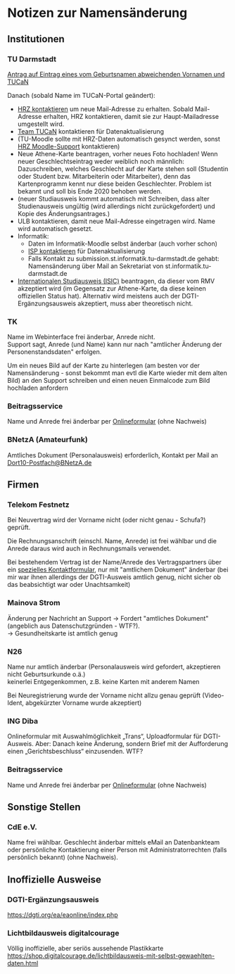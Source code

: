# Notizen zur Namensänderung

## Institutionen

### TU Darmstadt
[Antrag auf Eintrag eines vom Geburtsnamen abweichenden Vornamen und TUCaN](http://ag-trans-hopo.org/Materialsammlung/Material_Rechtliches/GutachtenTIN-Vornamen_2019-10-20_UL+AT.pdf)

Danach (sobald Name im TUCaN-Portal geändert):
* [HRZ kontaktieren](https://www.hrz.tu-darmstadt.de/support/hrz_service/hrz_service_kontakt/index.de.jsp) um neue Mail-Adresse zu erhalten. Sobald Mail-Adresse erhalten, HRZ kontaktieren, damit sie zur Haupt-Mailadresse umgestellt wird.
* [Team TUCaN](https://www.tu-darmstadt.de/studieren/studierende_tu/studienorganisation_und_tucan/kontakt_4/index.de.jsp) kontaktieren für Datenaktualisierung
* (TU-Moodle sollte mit HRZ-Daten automatisch gesynct werden, sonst [HRZ Moodle-Support](https://www.e-learning.tu-darmstadt.de/werkzeuge/moodle/moodle_faq/moodle_faq_studierende/index.de.jsp) kontaktieren)
* Neue Athene-Karte beantragen, vorher neues Foto hochladen! Wenn neuer Geschlechtseintrag weder weiblich noch männlich: Dazuschreiben, welches Geschlecht auf der Karte stehen soll (Studentin oder Student bzw. Mitarbeiterin oder Mitarbeiter), denn das Kartenprogramm kennt nur diese beiden Geschlechter. Problem ist bekannt und soll bis Ende 2020 behoben werden.
* (neuer Studiausweis kommt automatisch mit Schreiben, dass alter Studienausweis ungültig (wird allerdings nicht zurückgefordert) und Kopie des Änderungsantrages.)
* ULB kontaktieren, damit neue Mail-Adresse eingetragen wird. Name wird automatisch gesetzt.
* Informatik: 
  * Daten im Informatik-Moodle selbst änderbar (auch vorher schon)
  * [ISP kontaktieren](https://www.informatik.tu-darmstadt.de/fb20/organisation_fb20/infrastruktur_und_studentischer_poolservice/index.de.jsp) für Datenaktualisierung
  * Falls Kontakt zu submission.st.informatik.tu-darmstadt.de gehabt: Namensänderung über Mail an Sekretariat von st.informatik.tu-darmstadt.de
* [Internationalen Studiausweis (ISIC)](https://www.isic.de/de/isic-beantragen/) beantragen, da dieser vom RMV akzeptiert wird (im Gegensatz zur Athene-Karte, da diese keinen offiziellen Status hat). Alternativ wird meistens auch der DGTI-Ergänzungsausweis akzeptiert, muss aber theoretisch nicht.  

### TK
Name im Webinterface frei änderbar, Anrede nicht.  
Support sagt, Anrede (und Name) kann nur nach "amtlicher Änderung der Personenstandsdaten" erfolgen.

Um ein neues Bild auf der Karte zu hinterlegen (am besten vor der Namensänderung - 
sonst bekommt man evtl die Karte wieder mit dem alten Bild) an den Support schreiben 
und einen neuen Einmalcode zum Bild hochladen anfordern

### Beitragsservice
Name und Anrede frei änderbar per [Onlineformular](https://www.rundfunkbeitrag.de/buergerinnen_und_buerger/formulare/aendern/index_ger.html) (ohne Nachweis)

### BNetzA (Amateurfunk)
Amtliches Dokument (Personalausweis) erforderlich, Kontakt per Mail an Dort10-Postfach@BNetzA.de

## Firmen

### Telekom Festnetz
Bei Neuvertrag wird der Vorname nicht (oder nicht genau - Schufa?) geprüft.

Die Rechnungsanschrift (einschl. Name, Anrede) ist frei wählbar und die Anrede daraus wird auch in Rechnungsmails verwendet.

Bei bestehendem Vertrag ist der Name/Anrede des Vertragspartners über ein [spezielles Kontaktformular](https://www.telekom.de/kontakt/e-mail-kontakt/festnetz/ihr-auftrag-zur-aenderung-der-vertragspartnerdaten), 
nur mit "amtlichem Dokument" änderbar (bei mir war ihnen allerdings der DGTI-Ausweis amtlich genug, nicht sicher ob das beabsichtigt war oder Unachtsamkeit)  

### Mainova Strom
Änderung per Nachricht an Support -> Fordert "amtliches Dokument" (angeblich aus Datenschutzgründen - WTF?).  
-> Gesundheitskarte ist amtlich genug

### N26
Name nur amtlich änderbar (Personalausweis wird gefordert, akzeptieren nicht Geburtsurkunde o.ä.)  
keinerlei Entgegenkommen, z.B. keine Karten mit anderem Namen

Bei Neuregistrierung wurde der Vorname nicht allzu genau geprüft (Video-Ident, abgekürzter Vorname wurde akzeptiert)

### ING Diba
Onlineformular mit Auswahlmöglichkeit „Trans“, Uploadformular für DGTI-Ausweis. Aber: Danach keine Änderung, sondern Brief mit der Aufforderung einen „Gerichtsbeschluss“ einzusenden. WTF?


### Beitragsservice
Name und Anrede frei änderbar per [Onlineformular](https://www.rundfunkbeitrag.de/buergerinnen_und_buerger/formulare/aendern/index_ger.html) (ohne Nachweis)

## Sonstige Stellen

### CdE e.V.
Name frei wählbar. Geschlecht änderbar mittels eMail an Datenbankteam oder persönliche Kontaktierung einer Person mit Administratorrechten (falls persönlich bekannt) (ohne Nachweis).

## Inoffizielle Ausweise

### DGTI-Ergänzungsausweis
https://dgti.org/ea/eaonline/index.php


### Lichtbildausweis digitalcourage
Völlig inoffizielle, aber seriös aussehende Plastikkarte  
https://shop.digitalcourage.de/lichtbildausweis-mit-selbst-gewaehlten-daten.html




